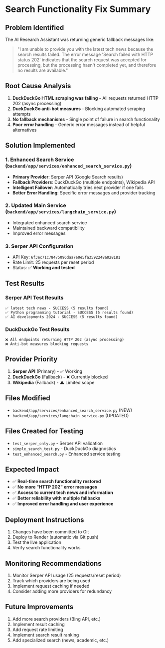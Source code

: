 # Search Functionality Fix Summary

## Problem Identified
The AI Research Assistant was returning generic fallback messages like:
> "I am unable to provide you with the latest tech news because the search results failed. The error message 'Search failed with HTTP status 202' indicates that the search request was accepted for processing, but the processing hasn't completed yet, and therefore no results are available."

## Root Cause Analysis
1. **DuckDuckGo HTML scraping was failing** - All requests returned HTTP 202 (async processing)
2. **DuckDuckGo anti-bot measures** - Blocking automated scraping attempts
3. **No fallback mechanisms** - Single point of failure in search functionality
4. **Poor error handling** - Generic error messages instead of helpful alternatives

## Solution Implemented

### 1. Enhanced Search Service (`backend/app/services/enhanced_search_service.py`)
- **Primary Provider**: Serper API (Google Search results)
- **Fallback Providers**: DuckDuckGo (multiple endpoints), Wikipedia API
- **Intelligent Failover**: Automatically tries next provider if one fails
- **Better Error Handling**: Specific error messages and provider tracking

### 2. Updated Main Service (`backend/app/services/langchain_service.py`)
- Integrated enhanced search service
- Maintained backward compatibility
- Improved error messages

### 3. Serper API Configuration
- API Key: `6f3ec71c78475096daa7e0e5fa3592248a028181`
- Rate Limit: 25 requests per reset period
- Status: ✅ **Working and tested**

## Test Results

### Serper API Test Results
```
✅ latest tech news - SUCCESS (5 results found)
✅ Python programming tutorial - SUCCESS (5 results found) 
✅ AI developments 2024 - SUCCESS (5 results found)
```

### DuckDuckGo Test Results
```
❌ All endpoints returning HTTP 202 (async processing)
❌ Anti-bot measures blocking requests
```

## Provider Priority
1. **Serper API** (Primary) - ✅ Working
2. **DuckDuckGo** (Fallback) - ❌ Currently blocked
3. **Wikipedia** (Fallback) - ⚠️ Limited scope

## Files Modified
- `backend/app/services/enhanced_search_service.py` (NEW)
- `backend/app/services/langchain_service.py` (UPDATED)

## Files Created for Testing
- `test_serper_only.py` - Serper API validation
- `simple_search_test.py` - DuckDuckGo diagnostics
- `test_enhanced_search.py` - Enhanced service testing

## Expected Impact
- ✅ **Real-time search functionality restored**
- ✅ **No more "HTTP 202" error messages**
- ✅ **Access to current tech news and information**
- ✅ **Better reliability with multiple fallbacks**
- ✅ **Improved error handling and user experience**

## Deployment Instructions
1. Changes have been committed to Git
2. Deploy to Render (automatic via Git push)
3. Test the live application
4. Verify search functionality works

## Monitoring Recommendations
1. Monitor Serper API usage (25 requests/reset period)
2. Track which providers are being used
3. Implement request caching if needed
4. Consider adding more providers for redundancy

## Future Improvements
1. Add more search providers (Bing API, etc.)
2. Implement result caching
3. Add request rate limiting
4. Implement search result ranking
5. Add specialized search (news, academic, etc.)
